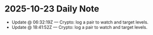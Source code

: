 # 2025-10-23 Daily Note

- Update @ 06:32:19Z — Crypto: log a pair to watch and target levels.
- Update @ 18:41:52Z — Crypto: log a pair to watch and target levels.
